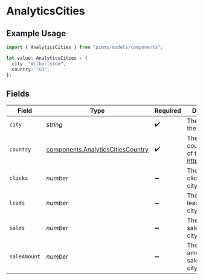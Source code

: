 # AnalyticsCities

## Example Usage

```typescript
import { AnalyticsCities } from "pimms/models/components";

let value: AnalyticsCities = {
  city: "Wilbertside",
  country: "GD",
};
```

## Fields

| Field                                                                                  | Type                                                                                   | Required                                                                               | Description                                                                            |
| -------------------------------------------------------------------------------------- | -------------------------------------------------------------------------------------- | -------------------------------------------------------------------------------------- | -------------------------------------------------------------------------------------- |
| `city`                                                                                 | *string*                                                                               | :heavy_check_mark:                                                                     | The name of the city                                                                   |
| `country`                                                                              | [components.AnalyticsCitiesCountry](../../models/components/analyticscitiescountry.md) | :heavy_check_mark:                                                                     | The 2-letter country code of the city: https://d.to/geo                                |
| `clicks`                                                                               | *number*                                                                               | :heavy_minus_sign:                                                                     | The number of clicks from this city                                                    |
| `leads`                                                                                | *number*                                                                               | :heavy_minus_sign:                                                                     | The number of leads from this city                                                     |
| `sales`                                                                                | *number*                                                                               | :heavy_minus_sign:                                                                     | The number of sales from this city                                                     |
| `saleAmount`                                                                           | *number*                                                                               | :heavy_minus_sign:                                                                     | The total amount of sales from this city, in cents                                     |